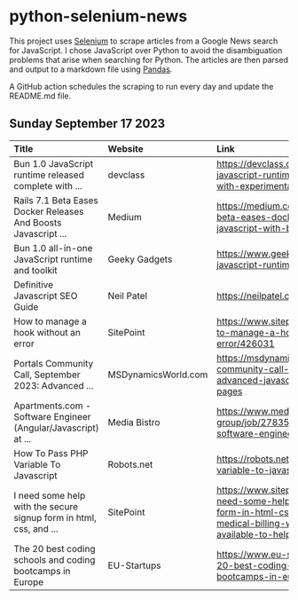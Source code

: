 # python-selenium-news

This project uses [Selenium](https://www.seleniumhq.org/) to scrape articles from a Google News search for JavaScript.
I chose JavaScript over Python to avoid the disambiguation problems that arise when searching for Python.
The articles are then parsed and output to a markdown file using [Pandas](https://pandas.pydata.org/).

A GitHub action schedules the scraping to run every day and update the README.md file.

## Sunday September 17 2023


| Title                                                              | Website             | Link                                                                                                                                                                                         |
|:-------------------------------------------------------------------|:--------------------|:---------------------------------------------------------------------------------------------------------------------------------------------------------------------------------------------|
| Bun 1.0 JavaScript runtime released complete with ...              | devclass            | https://devclass.com/2023/09/11/bun-1-0-javascript-runtime-released-complete-with-experimental-windows-version/                                                                              |
| Rails 7.1 Beta Eases Docker Releases And Boosts Javascript ...     | Medium              | https://medium.com/@tomaszs2/rails-7-1-beta-eases-docker-releases-and-boosts-javascript-with-bun-7a9418f6def8                                                                                |
| Bun 1.0 all-in-one JavaScript runtime and toolkit                  | Geeky Gadgets       | https://www.geeky-gadgets.com/bun-javascript-runtime-toolkit/                                                                                                                                |
| Definitive Javascript SEO Guide                                    | Neil Patel          | https://neilpatel.com/blog/javascript-seo/                                                                                                                                                   |
| How to manage a hook without an error                              | SitePoint           | https://www.sitepoint.com/community/t/how-to-manage-a-hook-without-an-error/426031                                                                                                           |
| Portals Community Call, September 2023: Advanced ...               | MSDynamicsWorld.com | https://msdynamicsworld.com/video/portals-community-call-september-2023-advanced-javascript-techniques-power-pages                                                                           |
| Apartments.com - Software Engineer (Angular/Javascript) at ...     | Media Bistro        | https://www.mediabistro.com/jobs/costar-group/job/27835961-apartments-com-software-engineer-angular-javascript                                                                               |
| How To Pass PHP Variable To Javascript                             | Robots.net          | https://robots.net/tech/how-to-pass-php-variable-to-javascript/                                                                                                                              |
| I need some help with the secure signup form in html, css, and ... | SitePoint           | https://www.sitepoint.com/community/t/i-need-some-help-with-the-secure-signup-form-in-html-css-and-javascript-for-my-medical-billing-website-is-there-anyone-available-to-help-me-out/426514 |
| The 20 best coding schools and coding bootcamps in Europe          | EU-Startups         | https://www.eu-startups.com/2023/09/the-20-best-coding-schools-and-coding-bootcamps-in-europe/                                                                                               |